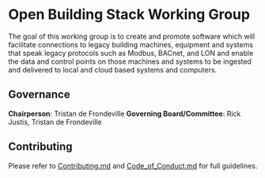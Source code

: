 # Open Building Stack Working Group

The goal of this working group is to create and promote software which will facilitate connections to legacy building machines, equipment and systems that speak legacy protocols such as Modbus, BACnet, and LON and enable the data and control points on those machines and systems to be ingested and delivered to local and cloud based systems and computers.

## Governance

**Chairperson**: Tristan de Frondeville 
**Governing Board/Committee**: Rick Justis, Tristan de Frondeville

## Contributing

Please refer to [Contributing.md](docs/Contributing.md) and [Code_of_Conduct.md](docs/Code_of_Conduct.md) for full guidelines.
